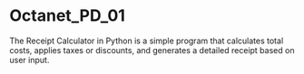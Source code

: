 # Octanet_PD_01
The Receipt Calculator in Python is a simple program that calculates total costs, applies taxes or discounts, and generates a detailed receipt based on user input.
